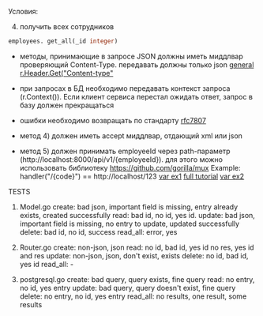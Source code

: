 Условия:

4) получить всех сотрудников  

```sql
employees. get_all(_id integer)
```

* методы, принимающие в запросе JSON должны иметь миддлвар проверяющий Content-Type. передавать должны только json
[general](https://stackoverflow.com/questions/24455147/how-do-i-send-a-json-string-in-a-post-request-in-go)
[r.Header.Get("Content-type"](https://gist.github.com/rjz/fe283b02cbaa50c5991e1ba921adf7c9)

* при запросах в БД необходимо передавать контекст запроса (r.Context()). Если клиент сервиса перестал ожидать ответ, запрос в базу должен прекращаться
* ошибки необходимо возвращать по стандарту [rfc7807](https://tools.ietf.org/html/rfc7807)
* метод 4) должен иметь accept миддлвар, отдающий xml или json
* метод 5) должен принимать employeeId через path-параметр (http://localhost:8000/api/v1/{employeeId}). для этого можно использовать библиотеку https://github.com/gorilla/mux
Example: handler("/{code}") == http://localhost/123
[var ex1](https://stackoverflow.com/questions/46045756/retrieve-optional-query-variables-with-gorilla-mux)
[full tutorial](https://semaphoreci.com/community/tutorials/building-and-testing-a-rest-api-in-go-with-gorilla-mux-and-postgresql)
[var ex2](https://stackoverflow.com/questions/31371111/mux-vars-not-working)



TESTS
1. Model.go
    create:   bad json, important field is missing, entry already exists, created successfully
    read:     bad id, no id, yes id.
    update:   bad json, important field is missing, no entry to update, updated successfully
    delete:   bad id, no id, success
    read_all: error, yes

2. Router.go
    create:   non-json, json
    read:     no id, bad id, yes id no res, yes id and res
    update:   non-json, json, don't exist, exists
    delete:   no id, bad id, yes id
    read_all: -

3. postgresql.go
    create:   bad query, query exists, fine query
    read:     no entry, no id, yes entry
    update:   bad query, query doesn't exist, fine query
    delete:   no entry, no id, yes entry
    read_all: no results, one result, some results

